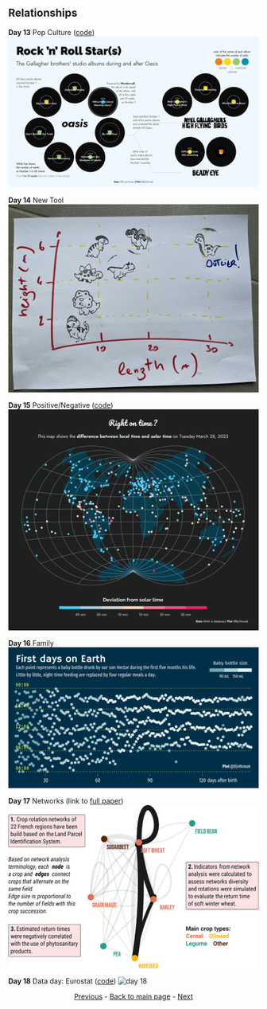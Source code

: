 ## Relationships

**Day 13** Pop Culture ([code](https://github.com/BjnNowak/TidyTuesday/blob/main/SC_Oasis.R))
![day 13](fig/day13.png)

**Day 14** New Tool
![day 14](fig/day14.jpg)

**Day 15** Positive/Negative ([code](https://github.com/BjnNowak/TidyTuesday/blob/main/SC_TimeZone.R))
![day 15](fig/day15.png)

**Day 16** Family 
![day 16](fig/day16.png)

**Day 17** Networks (link to [full paper](https://www.sciencedirect.com/science/article/abs/pii/S0308521X22000385))
![day 17](fig/day17.jpg)

**Day 18** Data day: Eurostat ([code](https://github.com/BjnNowak/TidyTuesday/blob/main/SC_Eurostats.R))
![day 18](fig/day18.png)


<center><a href="https://bjnnowak.github.io/30DayChartChallenge/distributions.html">Previous</a> - <a href="https://bjnnowak.github.io/30DayChartChallenge/">Back to main page</a> - <a href="https://bjnnowak.github.io/30DayChartChallenge/time_series.html">Next</a></center>
